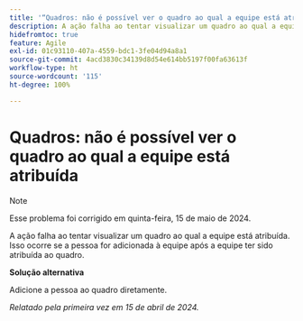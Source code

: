 ```yaml
---
title: '“Quadros: não é possível ver o quadro ao qual a equipe está atribuída”'
description: A ação falha ao tentar visualizar um quadro ao qual a equipe está atribuída. Isso ocorre se a pessoa for adicionada à equipe após a equipe ter sido atribuída ao quadro.
hidefromtoc: true
feature: Agile
exl-id: 01c93110-407a-4559-bdc1-3fe04d94a8a1
source-git-commit: 4acd3830c34139d8d54e614bb5197f00fa63613f
workflow-type: ht
source-wordcount: '115'
ht-degree: 100%

---
```


# Quadros: não é possível ver o quadro ao qual a equipe está atribuída

>[!NOTE]
>
>Esse problema foi corrigido em quinta-feira, 15 de maio de 2024.

A ação falha ao tentar visualizar um quadro ao qual a equipe está atribuída. Isso ocorre se a pessoa for adicionada à equipe após a equipe ter sido atribuída ao quadro.

**Solução alternativa**

Adicione a pessoa ao quadro diretamente.

_Relatado pela primeira vez em 15 de abril de 2024._

